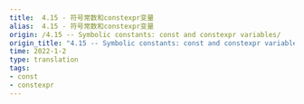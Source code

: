```yaml
---
title:  4.15 - 符号常数和constexpr变量
alias:  4.15 - 符号常数和constexpr变量
origin: /4.15 -- Symbolic constants: const and constexpr variables/
origin_title: "4.15 -- Symbolic constants: const and constexpr variables"
time: 2022-1-2
type: translation
tags:
- const
- constexpr
---
```


